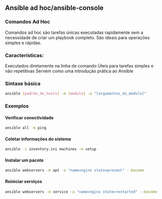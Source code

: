 ## Ansible ad hoc/ansible-console

### Comandos Ad Hoc

Comandos ad hoc são tarefas únicas executadas rapidamente sem a necessidade de criar um playbook completo. São ideais para operações simples e rápidas.

### Características:
Executados diretamente na linha de comando
Úteis para tarefas simples e não repetitivas
Servem como uma introdução prática ao Ansible

### Sintaxe básica

```bash
ansible [padrão_de_hosts] -m [módulo] -a "[argumentos_do_módulo]"
```

### Exemplos
#### Verificar conectividade

```bash
ansible all -m ping
```

#### Coletar informações do sistema
```bash
ansible -i inventory.ini machines -m setup
```

#### Instalar um pacote
```bash
ansible webservers -m apt -a "name=nginx state=present" --become
```

#### Reiniciar serviços
```bash
ansible webservers -m service -a "name=nginx state=restarted" --become
```
